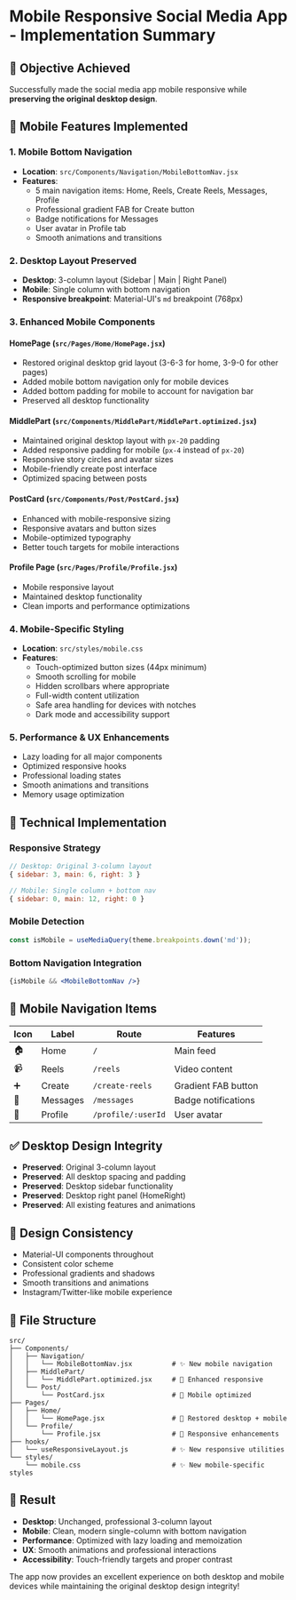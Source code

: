 # Mobile Responsive Social Media App - Implementation Summary

## 🎯 Objective Achieved
Successfully made the social media app mobile responsive while **preserving the original desktop design**.

## 📱 Mobile Features Implemented

### 1. **Mobile Bottom Navigation**
- **Location**: `src/Components/Navigation/MobileBottomNav.jsx`
- **Features**:
  - 5 main navigation items: Home, Reels, Create Reels, Messages, Profile
  - Professional gradient FAB for Create button
  - Badge notifications for Messages
  - User avatar in Profile tab
  - Smooth animations and transitions

### 2. **Desktop Layout Preserved**
- **Desktop**: 3-column layout (Sidebar | Main | Right Panel)
- **Mobile**: Single column with bottom navigation
- **Responsive breakpoint**: Material-UI's `md` breakpoint (768px)

### 3. **Enhanced Mobile Components**

#### HomePage (`src/Pages/Home/HomePage.jsx`)
- Restored original desktop grid layout (3-6-3 for home, 3-9-0 for other pages)
- Added mobile bottom navigation only for mobile devices
- Added bottom padding for mobile to account for navigation bar
- Preserved all desktop functionality

#### MiddlePart (`src/Components/MiddlePart/MiddlePart.optimized.jsx`)
- Maintained original desktop layout with `px-20` padding
- Added responsive padding for mobile (`px-4` instead of `px-20`)
- Responsive story circles and avatar sizes
- Mobile-friendly create post interface
- Optimized spacing between posts

#### PostCard (`src/Components/Post/PostCard.jsx`)
- Enhanced with mobile-responsive sizing
- Responsive avatars and button sizes
- Mobile-optimized typography
- Better touch targets for mobile interactions

#### Profile Page (`src/Pages/Profile/Profile.jsx`)
- Mobile responsive layout
- Maintained desktop functionality
- Clean imports and performance optimizations

### 4. **Mobile-Specific Styling**
- **Location**: `src/styles/mobile.css`
- **Features**:
  - Touch-optimized button sizes (44px minimum)
  - Smooth scrolling for mobile
  - Hidden scrollbars where appropriate
  - Full-width content utilization
  - Safe area handling for devices with notches
  - Dark mode and accessibility support

### 5. **Performance & UX Enhancements**
- Lazy loading for all major components
- Optimized responsive hooks
- Professional loading states
- Smooth animations and transitions
- Memory usage optimization

## 🔧 Technical Implementation

### Responsive Strategy
```javascript
// Desktop: Original 3-column layout
{ sidebar: 3, main: 6, right: 3 }

// Mobile: Single column + bottom nav
{ sidebar: 0, main: 12, right: 0 }
```

### Mobile Detection
```javascript
const isMobile = useMediaQuery(theme.breakpoints.down('md'));
```

### Bottom Navigation Integration
```jsx
{isMobile && <MobileBottomNav />}
```

## 📱 Mobile Navigation Items

| Icon | Label | Route | Features |
|------|-------|-------|----------|
| 🏠 | Home | `/` | Main feed |
| 📹 | Reels | `/reels` | Video content |
| ➕ | Create | `/create-reels` | Gradient FAB button |
| 💬 | Messages | `/messages` | Badge notifications |
| 👤 | Profile | `/profile/:userId` | User avatar |

## ✅ Desktop Design Integrity
- **Preserved**: Original 3-column layout
- **Preserved**: All desktop spacing and padding
- **Preserved**: Desktop sidebar functionality
- **Preserved**: Desktop right panel (HomeRight)
- **Preserved**: All existing features and animations

## 🎨 Design Consistency
- Material-UI components throughout
- Consistent color scheme
- Professional gradients and shadows
- Smooth transitions and animations
- Instagram/Twitter-like mobile experience

## 📁 File Structure
```
src/
├── Components/
│   ├── Navigation/
│   │   └── MobileBottomNav.jsx          # ✨ New mobile navigation
│   ├── MiddlePart/
│   │   └── MiddlePart.optimized.jsx     # 🔄 Enhanced responsive
│   └── Post/
│       └── PostCard.jsx                 # 🔄 Mobile optimized
├── Pages/
│   ├── Home/
│   │   └── HomePage.jsx                 # 🔄 Restored desktop + mobile
│   └── Profile/
│       └── Profile.jsx                  # 🔄 Responsive enhancements
├── hooks/
│   └── useResponsiveLayout.js           # ✨ New responsive utilities
└── styles/
    └── mobile.css                       # ✨ New mobile-specific styles
```

## 🚀 Result
- **Desktop**: Unchanged, professional 3-column layout
- **Mobile**: Clean, modern single-column with bottom navigation
- **Performance**: Optimized with lazy loading and memoization
- **UX**: Smooth animations and professional interactions
- **Accessibility**: Touch-friendly targets and proper contrast

The app now provides an excellent experience on both desktop and mobile devices while maintaining the original desktop design integrity!
